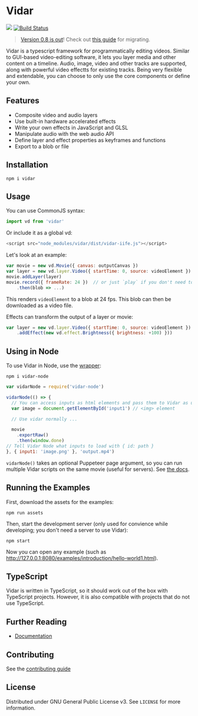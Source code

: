 # Vidar

[![](https://img.shields.io/npm/v/vidar)](https://www.npmjs.com/package/vidar)
[![Build Status](https://img.shields.io/endpoint.svg?url=https%3A%2F%2Factions-badge.atrox.dev%2Fclabe45%2Fvidar%2Fbadge&style=flat)](https://actions-badge.atrox.dev/clabe45/vidar/goto)

> [Version 0.8 is out](https://clabe45.github.io/vidar/blog/introducing-v0-8-0)!
> Check out [this guide](https://clabe45.github.io/vidar/docs/migrating-v0-8-0)
> for migrating.

Vidar is a typescript framework for programmatically editing videos. Similar
to GUI-based video-editing software, it lets you layer media and other
content on a timeline. Audio, image, video and other tracks are supported,
along with powerful video effectts for existing tracks. Being very flexible
and extendable, you can choose to only use the core components or define your
own.

## Features

- Composite video and audio layers
- Use built-in hardware accelerated effects
- Write your own effects in JavaScript and GLSL
- Manipulate audio with the web audio API
- Define layer and effect properties as keyframes and functions
- Export to a blob or file

## Installation

```
npm i vidar
```

## Usage

You can use CommonJS syntax:
```js
import vd from 'vidar'
```

Or include it as a global vd:
```js
<script src="node_modules/vidar/dist/vidar-iife.js"></script>
```

Let's look at an example:
```js
var movie = new vd.Movie({ canvas: outputCanvas })
var layer = new vd.layer.Video({ startTime: 0, source: videoElement })  // the layer starts at 0s
movie.addLayer(layer)
movie.record({ frameRate: 24 })  // or just `play` if you don't need to save it
    .then(blob => ...)
```

This renders `videoElement` to a blob at 24 fps. This blob can then be
downloaded as a video file.

Effects can transform the output of a layer or movie:
```js
var layer = new vd.layer.Video({ startTime: 0, source: videoElement })
    .addEffect(new vd.effect.Brightness({ brightness: +100) }))
```

## Using in Node

To use Vidar in Node, use the [wrapper](https://github.com/clabe45/vidar-node):
```
npm i vidar-node
```

```js
var vidarNode = require('vidar-node')

vidarNode(() => {
  // You can access inputs as html elements and pass them to Vidar as usual.
  var image = document.getElementById('input1') // <img> element

  // Use vidar normally ...

  movie
    .exportRaw()
    .then(window.done)
// Tell Vidar Node what inputs to load with { id: path }
}, { input1: 'image.png' }, 'output.mp4')
```

`vidarNode()` takes an optional Puppeteer page argument, so you can run
multiple Vidar scripts on the same movie (useful for servers). See [the
docs](https://github.com/clabe45/vidar-node#documentation).

## Running the Examples

First, download the assets for the examples:

```
npm run assets
```

Then, start the development server (only used for convience while developing;
you don't need a server to use Vidar):

```
npm start
```

Now you can open any example (such as
http://127.0.0.1:8080/examples/introduction/hello-world1.html).

## TypeScript

Vidar is written in TypeScript, so it should work out of the box with TypeScript
projects. However, it is also compatible with projects that do not use
TypeScript.

## Further Reading

- [Documentation](https://clabe45.github.io/vidar/docs)

## Contributing

See the [contributing guide](CONTRIBUTING.md)

## License

Distributed under GNU General Public License v3. See `LICENSE` for more
information.
